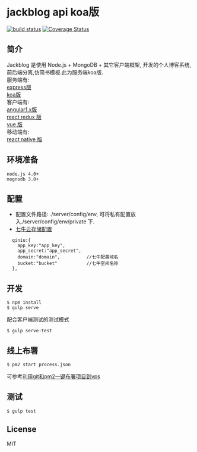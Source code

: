 # jackblog api koa版

[![build status][travis-image]][travis-url]
[![Coverage Status][coveralls-image]][coveralls-url]

[travis-image]: https://travis-ci.org/jackhutu/jackblog-api-koa.svg?branch=master
[travis-url]: https://travis-ci.org/jackhutu/jackblog-api-koa

[coveralls-image]: https://coveralls.io/repos/jackhutu/jackblog-api-koa/badge.svg?branch=master&service=github
[coveralls-url]: https://coveralls.io/github/jackhutu/jackblog-api-koa?branch=master

## 简介
Jackblog 是使用 Node.js + MongoDB + 其它客户端框架, 开发的个人博客系统,前后端分离,仿简书模板.此为服务端koa版.  
服务端有:  
[express版](https://github.com/jackhutu/jackblog-api-express)  
[koa版](https://github.com/jackhutu/jackblog-api-koa)         
客户端有:  
[angular1.x版](https://github.com/jackhutu/jackblog-angular1)   
[react redux 版](https://github.com/jackhutu/jackblog-react-redux)  
[vue 版](https://github.com/jackhutu/jackblog-vue)    
移动端有:   
[react native 版](https://github.com/jackhutu/jackblog-react-native-redux)

## 环境准备
```
node.js 4.0+
mognodb 3.0+
```

## 配置
* 配置文件路径: ./server/config/env, 可将私有配置放入./server/config/env/private 下.
* [七牛云存储配置](https://portal.qiniu.com/signup?code=3lg7fovhjx2ky)  

```
  qiniu:{
    app_key:"app_key",
    app_secret:"app_secret",
    domain:"domain",          //七牛配置域名
    bucket:"bucket"           //七牛空间名称  
  },
```

## 开发
```
$ npm install
$ gulp serve
```
配合客户端测试的测试模式   
 
```
$ gulp serve:test
```

## 线上布署
```
$ pm2 start process.json
```
可参考[利用git和pm2一键布署项目到vps](http://angular1.jackhu.top/article/55cd8e00c6e998b817a930c7)

## 测试
```
$ gulp test
```

## License
MIT